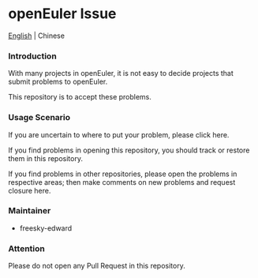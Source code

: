 # openEuler Issue

[English](./README.md) | Chinese

### Introduction

With many projects in openEuler, it is not easy to decide projects that submit problems to openEuler.

This repository is to accept these problems.

### Usage Scenario

If you are uncertain to where to put your problem, please click here.

If you find problems in opening this repository, you should track or restore them in this repository.

If you find problems in other repositories, please open the problems in respective areas; then make comments on new problems and request closure here.

### Maintainer

- freesky-edward

### Attention

Please do not open any Pull Request in this repository.